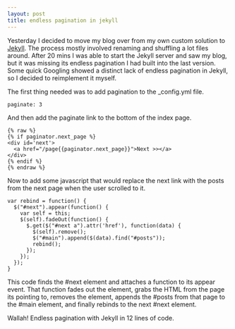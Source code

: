 ```yaml
---
layout: post
title: endless pagination in jekyll
---
```

Yesterday I decided to move my blog over from my own custom solution to [Jekyll](https://github.com/mojombo/jekyll/).
The process mostly involved renaming and shuffling a lot files
around. After 20 mins I was able to start the Jekyll server and saw my blog, but it 
was missing its endless pagination I had built into the last version.  Some quick 
Googling showed a distinct lack of endless pagination in Jekyll, so I 
decided to reimplement it myself.

The first thing needed was to add pagination to the \_config.yml file.

    paginate: 3

And then add the paginate link to the bottom of the index page.

    {% raw %}
    {% if paginator.next_page %}
    <div id='next'>
      <a href="/page{{paginator.next_page}}">Next >></a>
    </div>
    {% endif %}
    {% endraw %}

Now to add some javascript that would replace the next link with the posts from
the next page when the user scrolled to it.

    var rebind = function() {
      $("#next").appear(function() {
        var self = this;
        $(self).fadeOut(function() {
          $.get($("#next a").attr('href'), function(data) {
            $(self).remove();
            $("#main").append($(data).find("#posts"));
            rebind();
          });
        });
      });
    }

This code finds the \#next element and attaches a function to its appear event.
That function fades out the element, grabs the HTML from the page its pointing
to, removes the element, appends the \#posts from that page to the \#main
element, and finally rebinds to the next \#next element.

Wallah! Endless pagination with Jekyll in 12 lines of code.
